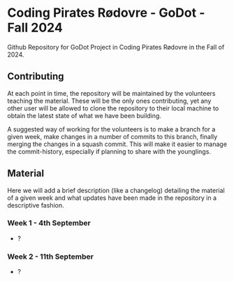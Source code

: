# Coding Pirates Rødovre - GoDot - Fall 2024
Github Repository for GoDot Project in Coding Pirates Rødovre in the Fall of 2024.

## Contributing

At each point in time, the repository will be maintained by the volunteers teaching the material. These will be the only ones contributing, yet any other user will be allowed to clone the repository to their local machine to obtain the latest state of what we have been building.

A suggested way of working for the volunteers is to make a branch for a given week, make changes in a number of commits to this branch, finally merging the changes in a squash commit. This will make it easier to manage the commit-history, especially if planning to share with the younglings.

## Material
Here we will add a brief description (like a changelog) detailing the material of a given week and what updates have been made in the repository in a descriptive fashion.

### Week 1 - 4th September
- ?

### Week 2 - 11th September
- ?
